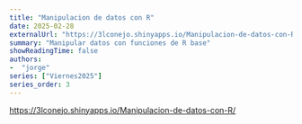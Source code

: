 ```yaml
---
title: "Manipulacion de datos con R"
date: 2025-02-28
externalUrl: "https://3lconejo.shinyapps.io/Manipulacion-de-datos-con-R/"
summary: "Manipular datos con funciones de R base"
showReadingTime: false
authors:
-  "jorge"
series: ["Viernes2025"]
series_order: 3
---
```


https://3lconejo.shinyapps.io/Manipulacion-de-datos-con-R/